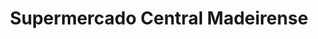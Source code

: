 ---
title: "Supermercado Central Madeirense"
url: /caracas/supermercado-central-madeirense-calle-argentina/
shop: Supermarkt
---